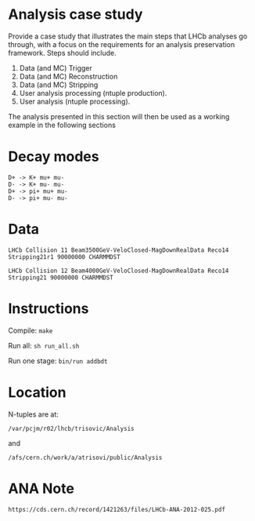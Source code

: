 # Analysis case study

Provide a case study that illustrates the main steps that LHCb analyses go through, with a focus on the requirements for an analysis preservation framework. Steps should include.

1. Data (and MC) Trigger 
2. Data (and MC) Reconstruction 
3. Data (and MC) Stripping 
4. User analysis processing (ntuple production). 
5. User analysis (ntuple processing). 

The analysis presented in this section will then be used as a working example in the following sections

# Decay modes

```
D+ -> K+ mu+ mu-
D- -> K+ mu- mu-
D+ -> pi+ mu+ mu-
D- -> pi+ mu- mu-
```

# Data

`LHCb Collision 11 Beam3500GeV-VeloClosed-MagDownRealData Reco14 Stripping21r1 90000000 CHARMMDST`

`LHCb Collision 12 Beam4000GeV-VeloClosed-MagDownRealData Reco14 Stripping21 90000000 CHARMMDST`

# Instructions

Compile: `make`

Run all: `sh run_all.sh`

Run one stage: `bin/run addbdt`

# Location

N-tuples are at:

`/var/pcjm/r02/lhcb/trisovic/Analysis` 

and

`/afs/cern.ch/work/a/atrisovi/public/Analysis`

# ANA Note

`https://cds.cern.ch/record/1421263/files/LHCb-ANA-2012-025.pdf`
